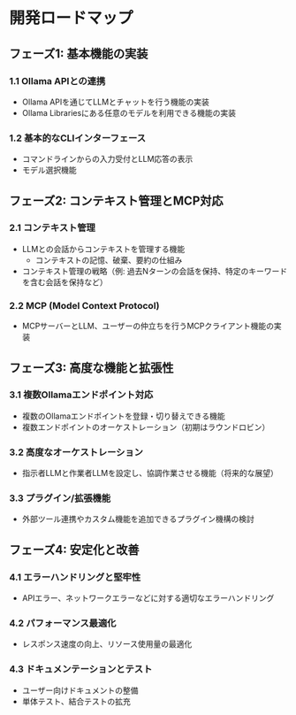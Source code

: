 # 開発ロードマップ

## フェーズ1: 基本機能の実装

### 1.1 Ollama APIとの連携
- Ollama APIを通じてLLMとチャットを行う機能の実装
- Ollama Librariesにある任意のモデルを利用できる機能の実装

### 1.2 基本的なCLIインターフェース
- コマンドラインからの入力受付とLLM応答の表示
- モデル選択機能

## フェーズ2: コンテキスト管理とMCP対応

### 2.1 コンテキスト管理
- LLMとの会話からコンテキストを管理する機能
    - コンテキストの記憶、破棄、要約の仕組み
- コンテキスト管理の戦略（例: 過去Nターンの会話を保持、特定のキーワードを含む会話を保持など）

### 2.2 MCP (Model Context Protocol)
- MCPサーバーとLLM、ユーザーの仲立ちを行うMCPクライアント機能の実装

## フェーズ3: 高度な機能と拡張性

### 3.1 複数Ollamaエンドポイント対応
- 複数のOllamaエンドポイントを登録・切り替えできる機能
- 複数エンドポイントのオーケストレーション（初期はラウンドロビン）

### 3.2 高度なオーケストレーション
- 指示者LLMと作業者LLMを設定し、協調作業させる機能（将来的な展望）

### 3.3 プラグイン/拡張機能
- 外部ツール連携やカスタム機能を追加できるプラグイン機構の検討

## フェーズ4: 安定化と改善

### 4.1 エラーハンドリングと堅牢性
- APIエラー、ネットワークエラーなどに対する適切なエラーハンドリング

### 4.2 パフォーマンス最適化
- レスポンス速度の向上、リソース使用量の最適化

### 4.3 ドキュメンテーションとテスト
- ユーザー向けドキュメントの整備
- 単体テスト、結合テストの拡充